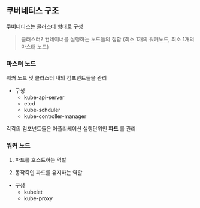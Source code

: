 ## 쿠버네티스 구조

쿠버네티스는 클러스터 형태로 구성
> 클러스터? 컨테이너를 실행하는 노드들의 집합 (최소 1개의 워커노드, 최소 1개의 마스터 노드)

### 마스터 노드
워커 노드 및 클러스터 내의 컴포넌트들을 관리

- 구성
  - kube-api-server
  - etcd
  - kube-schduler
  - kube-controller-manager

각각의 컴포넌트들은 어플리케이션 실행단위인 __파드__ 를 관리

### 워커 노드
1. 파드를 호스트하는 역할

2. 동작죽인 파드를 유지하는 역할

- 구성
  - kubelet
  - kube-proxy
